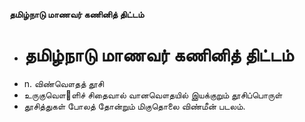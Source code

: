 **தமிழ்நாடு மாணவர் கணினித் திட்டம்**
- # தமிழ்நாடு மாணவர் கணினித் திட்டம்
- n. விண்வௌதத் தூசி
- உருகுவௌ஢ளிச் சிதைவால் வானவௌதயில் இயக்குறும் தூசிப்பொருள்
- தூசித்துகள் போலத் தோன்றும் மிகுதொலை விண்மீன் படலம்.

